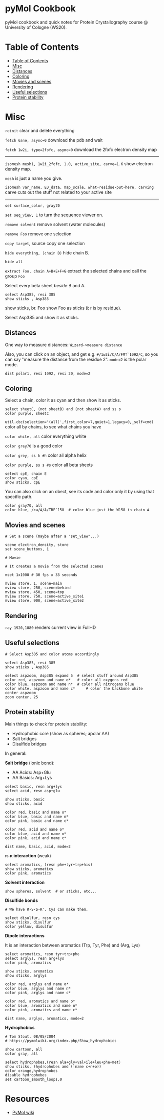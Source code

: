 # pyMol Cookbook

pyMol cookbook and quick notes for Protein Crystallography course @ University of Cologne (WS20).

Table of Contents
=================
* [Table of Contents](#table-of-contents)
* [Misc](#misc)
* [Distances](#distances)
* [Coloring](#coloring)
* [Movies and scenes](#movies-and-scenes)
* [Rendering](#rendering)
* [Useful selections](#useful-selections)
* [Protein stability](#protein-stability)

# Misc

`reinit` clear and delete everything

`fetch 6ane, async=0` download the pdb and wait

`fetch 1w2i, type=2fofc, async=0` download the 2fofc electron density map

---

`isomesh mesh1, 1w2i_2fofc, 1.0, active_site, carve=1.6` show electron density map. 

`mesh` is just a name you give. 

`isomesh var_name, ED_data, map_scale, what-residue-put-here, carving` carve cuts out the stuff not related to your active site

---

`set surface_color, gray70` 

`set seq_view, 1` to turn the sequence viewer on.

`remove solvent` remove solvent (water molecules)

`remove Foo` remove one selection

`copy target`, source copy one selection

`hide everything, (chain B)` hide chain B.

`hide all`

`extract Foo, chain A+B+E+F+G` extract the selected chains and call the group `Foo`

Select every beta sheet *beside* B and A.

```
select Asp385, resi 385
show sticks , Asp385
```

show sticks, br. Foo show Foo as sticks (`br` is by residue).

Select Asp385 and show it as sticks.

## Distances

One way to measure distances: `Wizard->measure distance`

Also, you can click on an object, and get e.g. ``#/1w2i/C/A/FMT`1092/C``, so you can say "measure the distance from the residue 2". `mode=2` is the polar mode.

```
dist polar1, resi 1092, resi 20, mode=2
```


## Coloring

Select a chain, color it as cyan and then show it as sticks. 

```
select sheetC, (not sheetB) and (not sheetA) and ss s
color purple, sheetC
```

`util.cbc(selection='(all)',first_color=7,quiet=1,legacy=0,_self=cmd)` color all by chains, to see what chains you have

`color white, all` color everything white

`color grey70` is a good color

`color grey, ss h #h` color all alpha helix

`color purple, ss s #s` color all beta sheets

```
select cpE, chain E
color cyan, cpE
show sticks, cpE
```

You can also click on an obect, see its code and color only it by using that specific path.

```
color gray70, all
color blue, /ca/A/A/TRP`158  # color blue just the W158 in chain A
```


## Movies and scenes
```
# Set a scene (maybe after a "set_view"...)

scene electron_density, store
set scene_buttons, 1

# Movie

# It creates a movie from the selected scenes

mset 1x1000 # 30 fps x 33 seconds

mview store, 1, scene=main
mview store, 250, scene=behind
mview store, 450, scene=top
mview store, 750, scene=active_site1
mview store, 900, scene=active_site2
```

## Rendering

`ray 1920,1080` renders current view in FullHD

## Useful selections

```
# Select Asp385 and color atoms accordingly

select Asp385, resi 385
show sticks , Asp385

select aspzoom, Asp385 expand 5  # select stuff around Asp385
color red, aspzoom and name o*   # color all oxygens red
color blue, aspzoom and name n*  # color all nitrogens blue
color white, aspzoom and name c*     # color the backbone white
center aspzoom
zoom center, 25
```

## Protein stability

Main things to check for protein stability:

- Hydrophobic core (show as spheres; apolar AA)
- Salt bridges
- Disulfide bridges 

In general:

**Salt bridge** (ionic bond): 
* AA Acids: Asp+Glu
* AA Basics: Arg+Lys

```
select basic, resn arg+lys
select acid, resn asp+glu

show sticks, basic
show sticks, acid

color red, basic and name o*
color blue, basic and name n*
color pink, basic and name c*

color red, acid and name o*
color blue, acid and name n*
color pink, acid and name c*

dist name, basic, acid, mode=2
```

**π-π interaction** (weak)

```
select aromatics, (resn phe+tyr+trp+his)
show sticks, aromatics
color pink, aromatics
```

**Solvent interaction**

```
show spheres, solvent  # or sticks, etc...
```

**Disulfide bonds**

```
# We have R-S-S-R'. Cys can make them. 

select disulfur, resn cys
show sticks, disulfur
color yellow, disulfur
```

**Dipole interactions**

It is an interaction between aromatics (Trp, Tyr, Phe) and (Arg, Lys)

```
select aromatics, resn tyr+trp+phe
select arglys, resn arg+lys
color pink, aromatics

show sticks, aromatics
show sticks, arglys

color red, arglys and name o*
color blue, arglys and name n*
color pink, arglys and name c*

color red, aromatics and name o*
color blue, aromatics and name n*
color pink, aromatics and name c*

dist name, arglys, aromatics, mode=2
```

**Hydrophobics**

```
# Tom Stout, 08/05/2004
# https://pymolwiki.org/index.php/Show_hydrophobics

show cartoon, all
color gray, all

select hydrophobes,(resn ala+gly+val+ile+leu+phe+met)
show sticks, (hydrophobes and (!name c+n+o))
color orange,hydrophobes
disable hydrophobes
set cartoon_smooth_loops,0
```

# Resources

* [PyMol wiki](https://pymolwiki.org/index.php/Main_Page)





